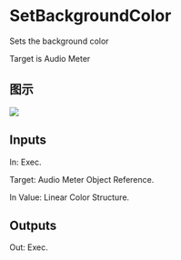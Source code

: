 # SetBackgroundColor

Sets the background color

Target is Audio Meter

## 图示

![]($-20221218-17542451.png)

## Inputs

In: Exec.

Target: Audio Meter Object Reference.

In Value: Linear Color Structure.  

## Outputs

Out: Exec.

